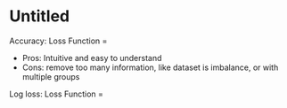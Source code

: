 # Untitled

Accuracy: Loss Function = ​

* Pros: Intuitive and easy to understand
* Cons: remove too many information, like dataset is imbalance, or with multiple groups

Log loss: Loss Function = ​


